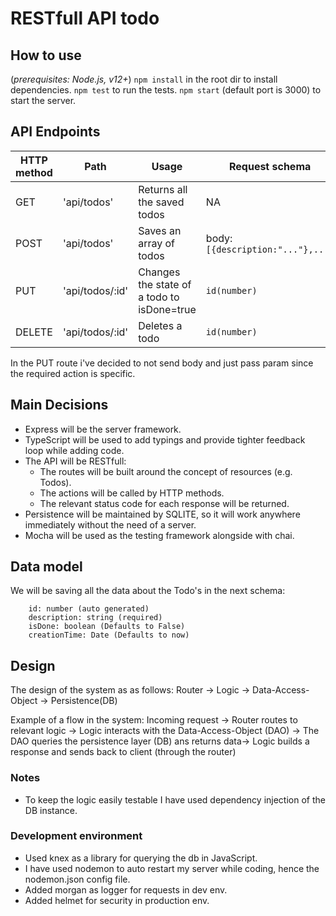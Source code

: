 # RESTfull API todo

## How to use
(_prerequisites: Node.js, v12+_)
`npm install` in the root dir to install dependencies.
`npm test` to run the tests.
`npm start` (default port is 3000) to start the server.




## API Endpoints

|HTTP method|Path|Usage|Request schema|Response schema|
|-----------|---|-----|----------------|--------------|
|GET|'api/todos'|Returns all the saved todos| NA| `Todo[]`|
|POST|'api/todos'|Saves an array of todos|body:`[{description:"..."},...]`| NA|
|PUT|'api/todos/:id'|Changes the state of a todo to isDone=true|`id(number)`| NA|
|DELETE|'api/todos/:id'|Deletes a todo|`id(number)`| NA|

In the PUT route i've decided to not send body and just pass param since the required action is specific.

## Main Decisions
* Express will be the server framework.
* TypeScript will be used to add typings and provide tighter feedback loop while adding code.
* The API will be RESTfull:
    * The routes will be built around the concept of resources (e.g. Todos).
    * The actions will be called by HTTP methods.
    * The relevant status code for each response will be returned.
* Persistence will be maintained by SQLITE, so it will work anywhere immediately without the need of a server.
* Mocha will be used as the testing framework alongside with chai.



## Data model
We will be saving all the data about the Todo's in the next schema:
```
    id: number (auto generated)
    description: string (required)
    isDone: boolean (Defaults to False)
    creationTime: Date (Defaults to now)
```



## Design
The design of the system as as follows:
Router -> Logic -> Data-Access-Object -> Persistence(DB)

Example of a flow in the system:
Incoming request ->
Router routes to relevant logic ->
Logic interacts with the Data-Access-Object (DAO) ->
The DAO queries the persistence layer (DB) ans returns data->
Logic builds a response and sends back to client (through the router)



 ### Notes
 * To keep the logic easily testable I have used dependency injection of the DB instance.
 



 ### Development environment
 * Used knex as a library for querying the db in JavaScript.
 * I have used nodemon to auto restart my server while coding, hence the nodemon.json config file.
 * Added morgan as logger for requests in dev env.
 * Added helmet for security in production env.


